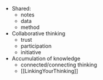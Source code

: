 - Shared:
	- notes
	- data
	- method
- Collaborative thinking
	- trust
	- participation
	- initiative
- Accumulation of knowledge
	- connected/connecting thinking
	- [[LinkingYourThinking]]